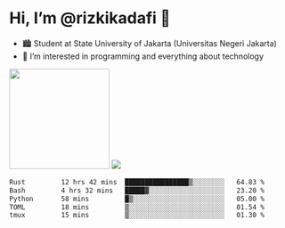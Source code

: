 # Hi, I’m @rizkikadafi 👋
- 🏙 Student at State University of Jakarta (Universitas Negeri Jakarta)
- 👀 I’m interested in programming and everything about technology
<img height="180em" src="https://github-readme-stats.vercel.app/api?username=rizkikadafi&show_icons=true&hide_border=true&&count_private=true&include_all_commits=true" />
<img src="https://github-readme-stats.vercel.app/api/top-langs/?username=rizkikadafi&show_icons=true&hide_border=true&&count_private=true&include_all_commits=true" />

<!--START_SECTION:waka-->

```txt
Rust         12 hrs 42 mins  ████████████████▒░░░░░░░░   64.83 %
Bash         4 hrs 32 mins   █████▓░░░░░░░░░░░░░░░░░░░   23.20 %
Python       58 mins         █▒░░░░░░░░░░░░░░░░░░░░░░░   05.00 %
TOML         18 mins         ▒░░░░░░░░░░░░░░░░░░░░░░░░   01.54 %
tmux         15 mins         ▒░░░░░░░░░░░░░░░░░░░░░░░░   01.30 %
```

<!--END_SECTION:waka-->

<!---
rizkikadafi/rizkikadafi is a ✨ special ✨ repository because its `README.md` (this file) appears on your GitHub profile.
You can click the Preview link to take a look at your changes.
--->
